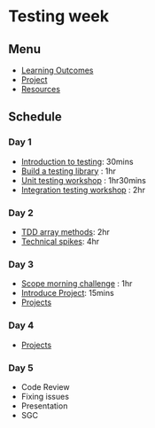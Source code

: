 # Testing week

## Menu

- [Learning Outcomes](./learning-outcomes.md)
- [Project](./project)
- [Resources](./resources)

## Schedule

### Day 1

- [Introduction to testing](https://docs.google.com/presentation/d/1t9iD7JpWQsCu3tlb7fSojiu4ypKbyOZkeX87ZK-MUhY/edit?usp=sharing): 30mins
- [Build a testing library](https://github.com/oliverjam/learn-testing/) : 1hr
- [Unit testing workshop](https://github.com/oliverjam/learn-unit-testing) : 1hr30mins
- [Integration testing workshop](https://github.com/oliverjam/learn-integration-testing) : 2hr

### Day 2

- [TDD array methods](https://github.com/oliverjam/tdd-array-methods): 2hr
- [Technical spikes](./spikes.md): 4hr


### Day 3

- [Scope morning challenge](https://github.com/oliverjam/js-scope-challenge) : 1hr
- [Introduce Project](./project): 15mins
- [Projects](./project)

### Day 4

- [Projects](./project)

### Day 5

- Code Review
- Fixing issues
- Presentation
- SGC
